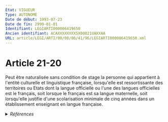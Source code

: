 ```yaml
---
État: VIGUEUR
Type: AUTONOME
Date de début: 1993-07-23
Date de fin: 2999-01-01
Identifiant: LEGIARTI000006419650
Ancien identifiant: ACAXXXXXXXX5X00021UAXXAA
URL: article/LEGI/ARTI/00/00/06/41/96/LEGIARTI000006419650.xml
---
```


<h1>Article 21-20</h1>

Peut être naturalisée sans condition de stage la personne qui appartient à
l'entité culturelle et linguistique française, lorsqu'elle est ressortissante
des territoires ou Etats dont la langue officielle ou l'une des langues
officielles est le français, soit lorsque le français est sa langue maternelle,
soit lorsqu'elle justifie d'une scolarisation minimale de cinq années dans un
établissement enseignant en langue française.


<details>
  <summary><em>Références</em></summary>

  <h2>Articles faisant référence à l'article</h2>
  
  <ul>
    <li>
      <a href="https://legal.tricoteuses.fr//redirection/LEGIARTI000006419648?vers=git&vers=legifrance">Code civil - article 21-17 AUTONOME VIGUEUR, en vigueur depuis le 1993-07-23</a> CITATION source
    </li>
    <li>
      <a href="https://legal.tricoteuses.fr//redirection/LEGIARTI000006419825?vers=git&vers=legifrance">Code civil - article 21-7 AUTONOME MODIFIE, en vigueur du 1994-01-01 au 1998-09-01</a> CITATION source
    </li>
    <li>
      <a href="https://legal.tricoteuses.fr//redirection/LEGIARTI000006524041?vers=git&vers=legifrance">Code de la nationalité française - article 64-1 AUTONOME ABROGE, en vigueur du 1993-07-20 au 1993-07-23</a> CONCORDE source
    </li>
    <li>
      <a href="https://legal.tricoteuses.fr//redirection/LEGIARTI000049266467?vers=git&vers=legifrance">Code de la nationalité française - article 64-1 AUTONOME MODIFIE, en vigueur du 1973-01-10 au 1993-07-20</a> CONCORDE source
    </li>
  </ul>
  
  <h2>Textes faisant référence à l'article</h2>
  
  <ul>
    <li>
      <a href="https://legal.tricoteuses.fr//redirection/JORFTEXT000000362019?vers=git&vers=legifrance">LOI n° 93-933 du 22 juillet 1993 réformant le droit de la nationalité</a> CODIFICATION cible
    </li>
  </ul>
  
  <h2>Références faites par l'article</h2>
  
  <ul>
    <li>
      1993-07-22 CODIFICATION source <a href="https://legal.tricoteuses.fr//redirection/JORFTEXT000000362019?vers=git&vers=legifrance">LOI n° 93-933 du 22 juillet 1993 réformant le droit de la nationalité</a>
    </li>
    <li>
      1993-07-22 CREATION source Loi n°93-933 du 22 juillet 1993 - art. 50 () JORF 23 juillet 1993
    </li>
    <li>
      2999-01-01 CITATION cible <a href="https://legal.tricoteuses.fr//redirection/LEGIARTI000006419648?vers=git&vers=legifrance">Code civil - article 21-17 AUTONOME VIGUEUR, en vigueur depuis le 1993-07-23</a>
    </li>
    <li>
      2999-01-01 CITATION cible <a href="https://legal.tricoteuses.fr//redirection/LEGIARTI000006419825?vers=git&vers=legifrance">Code civil - article 21-7 AUTONOME MODIFIE, en vigueur du 1994-01-01 au 1998-09-01</a>
    </li>
    <li>
      2999-01-01 CONCORDE cible <a href="https://legal.tricoteuses.fr//redirection/LEGIARTI000006524041?vers=git&vers=legifrance">Code de la nationalité française - article 64-1 AUTONOME ABROGE, en vigueur du 1993-07-20 au 1993-07-23</a>
    </li>
  </ul>
</details>
